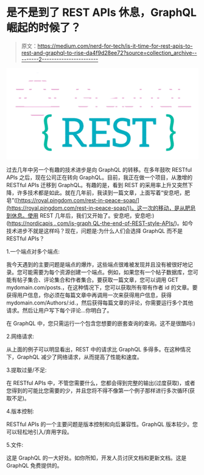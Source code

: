 # 是不是到了 REST APIs 休息，GraphQL 崛起的时候了？

> 原文：<https://medium.com/nerd-for-tech/is-it-time-for-rest-apis-to-rest-and-graphql-to-rise-da4f9d28ee72?source=collection_archive---------2----------------------->

![](img/a465f894b9fa7359ec1a428438598661.png)

过去几年中另一个有趣的技术进步是向 GraphQL 的转移。在多年鼓吹 RESTful APIs 之后，现在公司正在转向 GraphQL。目前，我正在做一个项目，从激增的 RESTful APIs 迁移到 GraphQL。有趣的是，看到 REST 的采用率上升又突然下降，许多技术都是如此。就在几年前，我读到一篇文章，上面写着“安息吧，肥皂”([https://royal.pingdom.com/rest-in-peace-soap/](https://royal.pingdom.com/rest-in-peace-soap/))。这一次的移动，是从肥皂到休息。使用 REST 几年后，我们又开始了。安息吧，安息吧:)([https://nordicapis . com/is-graph QL-the-end-of-REST-style-APIs/](https://nordicapis.com/is-graphql-the-end-of-rest-style-apis/))。如今技术进步不就是这样吗？现在，问题是:为什么人们会选择 GraphQL 而不是 RESTful APIs？

1.一个端点对多个端点:

我今天遇到的主要问题是端点的爆炸，这些端点很难被发现并且没有被很好地记录。您可能需要为每个资源创建一个端点。例如，如果您有一个帖子数据库，您可能有帖子集合、评论集合和作者集合。要获取一篇文章，您可以调用 GET mydomain.com/posts.，在这种情况下，您可以获取所有带有作者 id 的文章。要获得用户信息，你必须在每篇文章中再调用一次来获得用户信息，获得 mydomain.com/Authors/:id.，然后获得每篇文章的评论，你需要运行多个其他请求。然后让用户写下每个评论…你明白了。

在 GraphQL 中，您只需运行一个包含您想要的嵌套查询的查询。这不是很酷吗:)

2.网络请求:

从上面的例子可以明显看出，REST 中的请求比 GraphQL 多得多。在这种情况下，GraphQL 减少了网络请求，从而提高了性能和速度。

3.提取过量/不足:

在 RESTful APIs 中，不管您需要什么，您都会得到完整的输出(过度获取)，或者您得到的可能比您需要的少，并且您将不得不像第一个例子那样进行多次循环(获取不足)。

4.版本控制:

RESTful APIs 的一个主要问题是版本控制和向后兼容性。GraphQL 版本较少。您可以轻松地引入/弃用字段。

5.文件:

这是 GraphQL 的一大好处。如你所知，开发人员讨厌文档和更新文档。这是 GraphQL 免费提供的。